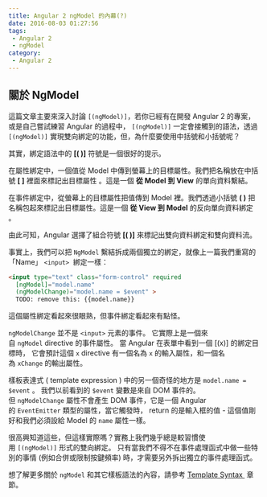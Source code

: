 ```yaml
---
title: Angular 2 ngModel 的內幕(?)
date: 2016-08-03 01:27:56
tags:
 - Angular 2
 - ngModel
category:
 - Angular 2
---
```


## 關於 NgModel 

這篇文章主要來深入討論 `[(ngModel)]`，若你已經有在開發 Angular 2 的專案，或是自己嘗試練習 Angular 的過程中， `[(ngModel)]` 一定會接觸到的語法，透過`[(ngModel)]` 實現雙向綁定的功能，但，為什麼要使用中括號和小括號呢？

其實，綁定語法中的 **[( )]** 符號是一個很好的提示。

<!--more-->

在屬性綁定中，一個值從 Model 中傳到螢幕上的目標屬性。我們把名稱放在中括號 **[ ]** 裡面來標記出目標屬性 。這是一個 **從 Model 到 View** 的單向資料繫結。

在事件綁定中，從螢幕上的目標屬性把值傳到 Model 裡。我們透過小括號 **( )** 把名稱包起來標記出目標屬性。這是一個 **從 View 到 Model** 的反向單向資料綁定 。

由此可知，Angular 選擇了組合符號 **[( )]** 來標記出雙向資料綁定和雙向資料流。

事實上，我們可以把 `NgModel` 繫結拆成兩個獨立的綁定，就像上一篇我們重寫的 「Name」 `<input>`  綁定一樣：

``` html  ./app/hero-form/hero-form.component.html
<input type="text" class="form-control" required
  [ngModel]="model.name"
  (ngModelChange)="model.name = $event" >
  TODO: remove this: {{model.name}}
```

這個屬性綁定看起來很眼熟，但事件綁定看起來有點怪。

`ngModelChange` 並不是 `<input>` 元素的事件。 它實際上是一個來自 `ngModel` directive 的事件屬性。 當 Angular 在表單中看到一個 [(x)] 的綁定目標時， 它會預計這個 `x` directive 有一個名為 `x` 的輸入屬性，和一個名為 `xChange` 的輸出屬性。

樣板表達式 ( template expression ) 中的另一個奇怪的地方是 `model.name = $event` 。 我們以前看到的 `$event` 變數是來自 DOM 事件的。 但 `ngModelChange` 屬性不會產生 DOM 事件，它是一個 Angular 的 `EventEmitter` 類型的屬性，當它觸發時， return 的是輸入框的值 - 這個值剛好和我們必須設給 Model 的 `name` 屬性一樣。

很高興知道這些，但這樣實際嗎？實務上我們幾乎總是較習慣使用 `[(ngModel)]` 形式的雙向綁定。 只有當我們不得不在事件處理函式中做一些特別的事情 (例如合併或限制按鍵頻率) 時，才需要另外拆出獨立的事件處理函式。

想了解更多關於 `ngModel` 和其它樣板語法的內容，請參考 [Template Syntax ](https://angular.cn/docs/ts/latest/guide/template-syntax.html) 章節。